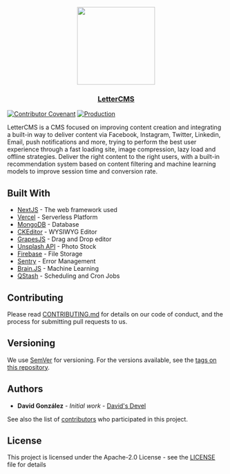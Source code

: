 <p align="center">
  <a href="https://lettercms.vercel.app">
    <img src="https://cdn.jsdelivr.net/gh/davidsdevel/lettercms-cdn/public/images/lettercms-logo-standalone.png" height="180">
    <h3 align="center">LetterCMS</h3>
  </a>
</p>

[![Contributor Covenant](https://img.shields.io/badge/Contributor%20Covenant-2.1-4baaaa.svg)](code_of_conduct.md)
[![Production](https://github.com/lettercms/lettercms/actions/workflows/production.yml/badge.svg)](https://github.com/lettercms/lettercms/actions/workflows/production.yml)

LetterCMS is a CMS focused on improving content creation and integrating a built-in way to deliver content via Facebook, Instagram, Twitter, Linkedin, Email, push notifications and more, trying to perform the best user experience through a fast loading site, image compression, lazy load and offline strategies. Deliver the right content to the right users, with a built-in recommendation system based on content filtering and machine learning models to improve session time and conversion rate.

## Built With

- [NextJS](https://nextjs.org) - The web framework used
- [Vercel](https://vercel.com) - Serverless Platform
- [MongoDB](https://www.mongodb.com) - Database
- [CKEditor](https://ckeditor.com) - WYSIWYG Editor
- [GrapesJS](https://grapesjs.com) - Drag and Drop editor
- [Unsplash API](https://unsplash.com/) - Photo Stock
- [Firebase](https://firebase.google.com/) - File Storage
- [Sentry](https://sentry.io) - Error Management
- [Brain.JS](https://brain.js.org) - Machine Learning
- [QStash](https://upstash.com) - Scheduling and Cron Jobs

## Contributing

Please read [CONTRIBUTING.md](https://github.com/lettercms/lettercms) for details on our code of conduct, and the process for submitting pull requests to us.

## Versioning

We use [SemVer](http://semver.org/) for versioning. For the versions available, see the [tags on this repository](https://github.com/lettercms/lettercms/tags).

## Authors

- **David González** - _Initial work_ - [David's Devel](https://github.com/davidsdevel)

See also the list of [contributors](https://github.com/lettercms/lettercms/contributors) who participated in this project.

## License

This project is licensed under the Apache-2.0 License - see the [LICENSE](LICENSE) file for details
